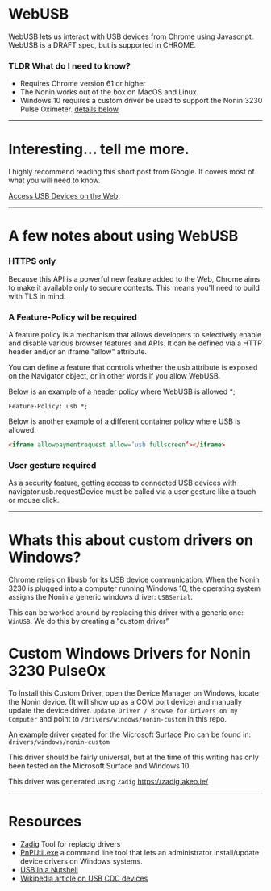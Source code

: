 # WebUSB 
WebUSB lets us interact with USB devices from Chrome using Javascript.
WebUSB is a DRAFT spec, but is supported in CHROME.

### TLDR What do I need to know?
- Requires Chrome version 61 or higher
- The Nonin works out of the box on MacOS and Linux.
- Windows 10 requires a custom driver be used to support the Nonin 3230 Pulse Oximeter. [details below](#custom-windows-drivers-for-nonin-3230-pulseOx)

---

# Interesting... tell me more.

I highly recommend reading this short post from Google.  It covers most of what you will need to know.

[Access USB Devices on the Web](https://developers.google.com/web/updates/2016/03/access-usb-devices-on-the-web).

---

# A few notes about using WebUSB

### HTTPS only
Because this API is a powerful new feature added to the Web, Chrome aims to make it available only to secure contexts. This means you'll need to build with TLS in mind.


### A Feature-Policy wil be required
A feature policy is a mechanism that allows developers to selectively enable and disable various browser features and APIs. It can be defined via a HTTP header and/or an iframe "allow" attribute.

You can define a feature that controls whether the usb attribute is exposed on the Navigator object, or in other words if you allow WebUSB.

Below is an example of a header policy where WebUSB is allowed *;

``` 
Feature-Policy: usb *;
```

Below is another example of a different container policy where USB is allowed:

``` Html
<iframe allowpaymentrequest allow=’usb fullscreen’></iframe>
```

### User gesture required 
As a security feature, getting access to connected USB devices with navigator.usb.requestDevice must be called via a user gesture like a touch or mouse click.


---

# Whats this about custom drivers on Windows?

Chrome relies on libusb for its USB device communication.
When the Nonin 3230 is plugged into a computer running Windows 10, the operating system assigns the Nonin a generic windows driver:  `USBSerial`.

This can be worked around by replacing this driver with a generic one: `WinUSB`.  We do this by creating a "custom driver"


# Custom Windows Drivers for Nonin 3230 PulseOx
To Install this Custom Driver, open the Device Manager on Windows, locate the Nonin device. (It will show up as a COM port device) and manually update the device driver.  `Update Driver / Browse for Drivers on my Computer`  and point to `/drivers/windows/nonin-custom` in this repo.


An example driver created for the Microsoft Surface Pro can be found in: `drivers/windows/nonin-custom`

This driver should be fairly universal, but at the time of this writing has only been tested on the Microsoft Surface and Windows 10.

This driver was generated using `Zadig`  https://zadig.akeo.ie/

---

# Resources
- [Zadig](https://zadig.akeo.ie/) Tool for replacig drivers
- [PnPUtil.exe](https://docs.microsoft.com/en-us/windows-hardware/drivers/devtest/pnputil) a command line tool that lets an administrator install/update device drivers on Windows systems.
- [USB In a Nutshell](https://www.beyondlogic.org/usbnutshell/usb1.shtml)
- [Wikipedia article on USB CDC devices](https://en.wikipedia.org/wiki/USB_communications_device_class)

